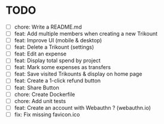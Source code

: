 # TODO

- [ ] chore: Write a README.md
- [ ] feat: Add multiple members when creating a new Trikount
- [ ] feat: Improve UI (mobile & desktop)
- [ ] feat: Delete a Trikount (settings)
- [ ] feat: Edit an expense
- [ ] feat: Display total spend by project
- [ ] feat: Mark some expenses as transfers
- [ ] feat: Save visited Trikounts & display on home page
- [ ] feat: Create a 1-click refund button
- [ ] feat: Share Button
- [ ] chore: Create Dockerfile
- [ ] chore: Add unit tests
- [ ] feat: Create an account with Webauthn ? (webauthn.io)
- [ ] fix: Fix missing favicon.ico